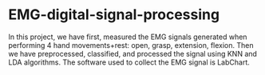 # EMG-digital-signal-processing
In this project, we have first, measured the EMG signals generated when performing 4 hand movements+rest: open, grasp, extension, flexion. Then we have preprocessed, classified, and processed the signal using KNN and LDA algorithms. The software used to collect the EMG signal is LabChart.
